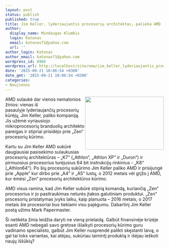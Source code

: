 ```yaml
---
layout: post
status: publish
published: true
title: Jim Keller, lyderiaujantis procesorių architektas, palieka AMD
author:
  display_name: Mindaugas Klumbis
  login: Katonas
  email: katonasf1@yahoo.com
  url: ''
author_login: Katonas
author_email: katonasf1@yahoo.com
wordpress_id: 8966
wordpress_url: http://localhost/site/new/jim_keller_lyderiaujantis_procesoriu_architektas_palieka_amd/
date: '2015-09-21 10:06:54 +0300'
date_gmt: '2015-09-21 10:06:54 +0300'
categories:
- Naujienos
---
```

<p>
	<a href="http://technews.lt/userfiles/Jim-Keller-AMD-635x426.jpg"><img alt="" src="http://technews.lt/userfiles/Jim-Keller-AMD-635x426.jpg" style="width: 250px; height: 168px; float: right;" /></a>AMD sulaukė dar vienos nemalonios žinios: vienas i&scaron; pasaulyje&nbsp;lyderiaujančių procesorių kūrėjų, Jim Keller, paliko kompaniją. Jis užėmė vyriausiojo mikroprocesorių branduolių architekto pareigas ir stipriai prisidėjo prie &bdquo;Zen&ldquo; procesorių kūrimo.</p>
<p>
	Kartu su Jim Keller AMD sukūrė daugiausiai pasisekimo sulaukusias procesorių architektūras &ndash; &bdquo;K7&ldquo; (&bdquo;Athlon&ldquo;, &bdquo;Athlon XP&ldquo; ir &bdquo;Duron&ldquo;) ir pirmuosius procesorius turėjusius 64 bit instrukcijų rinkinius - &bdquo;K8&ldquo; (&bdquo;Athlon64&ldquo;). Po &scaron;ių procesorių sukūrimo Jim Keller paliko AMD ir prisijungė prie &bdquo;Apple&ldquo; kur dirbo prie &bdquo;A4&ldquo; ir &bdquo;A5&ldquo; lustų, o 2012 metais vėl grįžo į AMD, kur ėmėsi &bdquo;Zen&ldquo; procesorių architektūros kūrimo.</p>
<p>
	AMD visus ramina, kad Jim Keller subūrė stiprią komandą, kuriančią &bdquo;Zen&ldquo; procesorius ir jo pasitraukimas neturės įtakos galutiniam produktui. &bdquo;Zen&ldquo; procesorių pristatymas įvyks laiku, kaip planuota &ndash; 2016 metais, o 2017 metais &scaron;ie procesoriai bus tiekiami visu pajėgumu. Dabartinį Jim Keller postą užims Mark Papermaster.</p>
<p>
	&Scaron;i netikėta žinia leidžia daryti ne vieną prielaidą. Galbūt finansinėje krizėje esanti AMD nebegali savo gretose i&scaron;laikyti procesorių kūrimo guru vadinamo specialisto, galbūt Jim Keller nusprendė palikti skęstanti laivą, o gal tai toks variantas, kai atėjau, sukūriau laimintį produktą ir i&scaron;ėjau ie&scaron;koti naujų i&scaron;&scaron;ūkių?</p>
